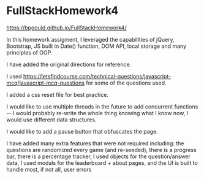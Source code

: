 # FullStackHomework4
https://bpgould.github.io/FullStackHomework4/

In this homework assigment, I leveraged the capabilities of jQuery, Bootstrap, JS built in Date() function, DOM API, local storage
and many principles of OOP.

I have added the original directions for reference.

I used https://letsfindcourse.com/technical-questions/javascript-mcq/javascript-mcq-questions for some of the questions used.

I added a css reset file for best practice.

I would like to use multiple threads in the future to add concurrent functions -- I would probably re-write the whole thing
knowing what I know now, I would use different data structures.

I would like to add a pause button that obfuscates the page.

I have added many extra features that were not required including:
the questions are randomized every game (and re-seeded),
there is a progress bar,
there is a percentage tracker,
I used objects for the question/answer data,
I used modals for the leaderboard + about pages,
and the UI is built to handle most, if not all, user errors
